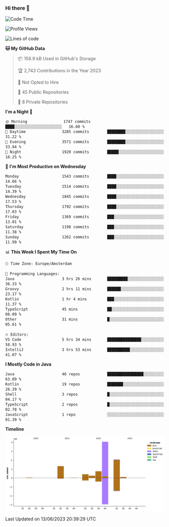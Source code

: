 ### Hi there 👋


<!--START_SECTION:waka-->
![Code Time](http://img.shields.io/badge/Code%20Time-3%2C246%20hrs%206%20mins-blue)

![Profile Views](http://img.shields.io/badge/Profile%20Views-30-blue)

![Lines of code](https://img.shields.io/badge/From%20Hello%20World%20I%27ve%20Written-9.0%20million%20lines%20of%20code-blue)

**🐱 My GitHub Data** 

> 📦 158.9 kB Used in GitHub's Storage 
 > 
> 🏆 2,743 Contributions in the Year 2023
 > 
> 🚫 Not Opted to Hire
 > 
> 📜 45 Public Repositories 
 > 
> 🔑 8 Private Repositories 
 > 
**I'm a Night 🦉** 

```text
🌞 Morning                1747 commits        ████░░░░░░░░░░░░░░░░░░░░░   16.60 % 
🌆 Daytime                3285 commits        ████████░░░░░░░░░░░░░░░░░   31.22 % 
🌃 Evening                3571 commits        ████████░░░░░░░░░░░░░░░░░   33.94 % 
🌙 Night                  1920 commits        █████░░░░░░░░░░░░░░░░░░░░   18.25 % 
```
📅 **I'm Most Productive on Wednesday** 

```text
Monday                   1543 commits        ████░░░░░░░░░░░░░░░░░░░░░   14.66 % 
Tuesday                  1514 commits        ████░░░░░░░░░░░░░░░░░░░░░   14.39 % 
Wednesday                1845 commits        ████░░░░░░░░░░░░░░░░░░░░░   17.53 % 
Thursday                 1792 commits        ████░░░░░░░░░░░░░░░░░░░░░   17.03 % 
Friday                   1369 commits        ███░░░░░░░░░░░░░░░░░░░░░░   13.01 % 
Saturday                 1198 commits        ███░░░░░░░░░░░░░░░░░░░░░░   11.38 % 
Sunday                   1262 commits        ███░░░░░░░░░░░░░░░░░░░░░░   11.99 % 
```


📊 **This Week I Spent My Time On** 

```text
🕑︎ Time Zone: Europe/Amsterdam

💬 Programming Languages: 
Java                     3 hrs 26 mins       █████████░░░░░░░░░░░░░░░░   36.33 % 
Groovy                   2 hrs 11 mins       ██████░░░░░░░░░░░░░░░░░░░   23.17 % 
Kotlin                   1 hr 4 mins         ███░░░░░░░░░░░░░░░░░░░░░░   11.37 % 
TypeScript               45 mins             ██░░░░░░░░░░░░░░░░░░░░░░░   08.09 % 
Other                    31 mins             █░░░░░░░░░░░░░░░░░░░░░░░░   05.61 % 

🔥 Editors: 
VS Code                  5 hrs 34 mins       ███████████████░░░░░░░░░░   58.93 % 
IntelliJ                 3 hrs 53 mins       ██████████░░░░░░░░░░░░░░░   41.07 % 
```

**I Mostly Code in Java** 

```text
Java                     46 repos            ████████████████░░░░░░░░░   63.89 % 
Kotlin                   19 repos            ███████░░░░░░░░░░░░░░░░░░   26.39 % 
Shell                    3 repos             █░░░░░░░░░░░░░░░░░░░░░░░░   04.17 % 
TypeScript               2 repos             █░░░░░░░░░░░░░░░░░░░░░░░░   02.78 % 
JavaScript               1 repo              ░░░░░░░░░░░░░░░░░░░░░░░░░   01.39 % 
```



**Timeline**

![Lines of Code chart](https://raw.githubusercontent.com/powercasgamer/powercasgamer/master/assets/bar_graph.png)


 Last Updated on 13/06/2023 20:39:29 UTC
<!--END_SECTION:waka-->
